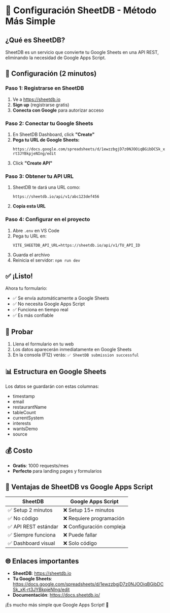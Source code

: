 # 🎯 Configuración SheetDB - Método Más Simple

## ¿Qué es SheetDB?
SheetDB es un servicio que convierte tu Google Sheets en una API REST, eliminando la necesidad de Google Apps Script.

## 🚀 Configuración (2 minutos)

### Paso 1: Registrarse en SheetDB
1. Ve a https://sheetdb.io
2. **Sign up** (registrarse gratis)
3. **Conecta con Google** para autorizar acceso

### Paso 2: Conectar tu Google Sheets
1. En SheetDB Dashboard, click **"Create"**
2. **Pega tu URL de Google Sheets:**
   ```
   https://docs.google.com/spreadsheets/d/1ewzzbgjD7z0NJOOiqBGibDCSk_xK-rt3JYBkpjeNIng/edit
   ```
3. Click **"Create API"**

### Paso 3: Obtener tu API URL
1. SheetDB te dará una URL como:
   ```
   https://sheetdb.io/api/v1/abc123def456
   ```
2. **Copia esta URL**

### Paso 4: Configurar en el proyecto
1. Abre `.env` en VS Code
2. Pega tu URL en:
   ```
   VITE_SHEETDB_API_URL=https://sheetdb.io/api/v1/TU_API_ID
   ```
3. Guarda el archivo
4. Reinicia el servidor: `npm run dev`

## ✅ ¡Listo!

Ahora tu formulario:
- ✅ Se envía automáticamente a Google Sheets
- ✅ No necesita Google Apps Script
- ✅ Funciona en tiempo real
- ✅ Es más confiable

## 🧪 Probar

1. Llena el formulario en tu web
2. Los datos aparecerán inmediatamente en Google Sheets
3. En la consola (F12) verás: `✅ SheetDB submission successful`

## 📊 Estructura en Google Sheets

Los datos se guardarán con estas columnas:
- timestamp
- email
- restaurantName
- tableCount
- currentSystem
- interests
- wantsDemo
- source

## 💰 Costo

- **Gratis**: 1000 requests/mes
- **Perfecto** para landing pages y formularios

## 🔧 Ventajas de SheetDB vs Google Apps Script

| SheetDB | Google Apps Script |
|---------|-------------------|
| ✅ Setup 2 minutos | ❌ Setup 15+ minutos |
| ✅ No código | ❌ Requiere programación |
| ✅ API REST estándar | ❌ Configuración compleja |
| ✅ Siempre funciona | ❌ Puede fallar |
| ✅ Dashboard visual | ❌ Solo código |

## 🌐 Enlaces importantes

- **SheetDB**: https://sheetdb.io
- **Tu Google Sheets**: https://docs.google.com/spreadsheets/d/1ewzzbgjD7z0NJOOiqBGibDCSk_xK-rt3JYBkpjeNIng/edit
- **Documentación**: https://docs.sheetdb.io/

¡Es mucho más simple que Google Apps Script! 🎉
